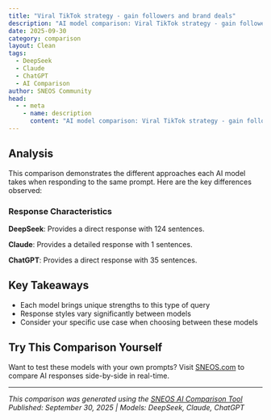 ```yaml
---
title: "Viral TikTok strategy - gain followers and brand deals"
description: "AI model comparison: Viral TikTok strategy - gain followers and brand deals..."
date: 2025-09-30
category: comparison
layout: Clean
tags:
  - DeepSeek
  - Claude
  - ChatGPT
  - AI Comparison
author: SNEOS Community
head:
  - - meta
    - name: description
      content: "AI model comparison: Viral TikTok strategy - gain followers and brand deals..."
---
```


<ChatComparison
  title="Viral TikTok strategy - gain followers and brand deals"
  prompt="Viral TikTok strategy - gain followers and brand deals"
  :responses='{"DeepSeek": "Of course. Let\u0027s break down a powerful, modern TikTok strategy designed to go viral, gain a loyal following, and attract brand deals. This isn\u0027t about random luck; it\u0027s about a repeatable system.\n\n### The Core Philosophy: The Content-Community-Commerce Loop\n\n1. **Content:** Create value that stops the scroll.\n2. **Community:** Build a tribe that trusts you.\n3. **Commerce:** Monetize that trust through brand deals (and other means).\n\n---\n\n### Phase 1: The Foundation - Strategy Before You Post\n\n#### 1. Find Your Niche \u0026 Unique Angle\nDon\u0027t be a \u0022lifestyle\u0022 creator. Be a \u0022Sustainable Fashion for Petite Professionals\u0022 or a \u0022Gourmet Meals on a College Budget\u0022 creator.\n* **What you love \u002B What you\u0027re good at \u002B What\u0027s missing on TikTok = Your Niche.**\n* **Your \u0022Unique Angle\u0022:** Are you the funny expert? The relatable newbie? The obsessive researcher? Define your persona.\n\n#### 2. Master the \u00223E\u0022 Content Framework\nEvery video should fulfill at least one of these:\n* **Entertain:** Make people laugh, gasp, or feel awe.\n* **Educate:** Teach them something quickly and clearly.\n* **Empower/Evolve:** Inspire them to change, act, or feel better about themselves.\n\n#### 3. Reverse-Engineer the Algorithm\nThe algorithm\u0027s job is **user retention**. It promotes videos that keep people on the app. Your only job is to create a video that people watch all the way through and engage with.\n* **Key Metrics (in order of importance):**\n 1. **Watch Time \u0026 Completion Rate:** The most important. A 30-second video watched 30 times is gold.\n 2. **Shares:** This is the \u0022viral\u0022 lever. People share what makes them look good, smart, or funny.\n 3. **Likes \u0026 Comments:** Shows engagement.\n\n---\n\n### Phase 2: The Viral Engine - Content Creation \u0026 Optimization\n\n#### 1. The Hook (First 2 Seconds)\nThis is non-negotiable. You must stop the scroll.\n* **Start with the payoff:** Show the most exciting part of the video first.\n* **Use on-screen text:** A compelling question or statement. \u0022I stopped buying coffee for a month and here\u0027s what happened...\u0022\n* **Create curiosity gap:** \u0022The one skincare ingredient you\u0027re using wrong.\u0022\n* **Use a trending sound *creatively*:** Don\u0027t just lip-sync; use it to enhance a story.\n\n#### 2. The Body (High-Value \u0026 Fast-Paced)\n* **Use the \u0022Three C\u0027s\u0022:**\n * **Captions (on-screen text):** 50% of users watch without sound.\n * **Cutaways:** Jump cuts to B-roll, text screens, or different angles to maintain pace.\n * **Cuts (fast pacing):** No dead air. Edit out every unnecessary millisecond.\n* **The \u0022Pattern Interrupt\u0022:** Change the scene, angle, or visual every 2-4 seconds to re-hook the viewer.\n\n#### 3. The Call to Action (CTA)\nTell viewers exactly what to do. A video without a CTA is a wasted opportunity.\n* **For Comments:** \u0022Comment YES if you agree!\u0022 or \u0022What\u0027s your favorite [thing]? Tell me below!\u0022\n* **For Shares:** \u0022Tag a friend who needs to see this!\u0022 or \u0022Share this with someone who loves [topic].\u0022\n* **For Saves:** \u0022Save this for your next trip to the grocery store!\u0022 (Saves signal \u0022valuable, future-use content\u0022 to the algorithm).\n* **For Follows:** \u0022Follow for more daily money-saving tips.\u0022\n\n#### 4. Posting Strategy \u0026 Optimization\n* **Consistency \u003E Frequency:** It\u0027s better to post 3 high-quality videos per week consistently than 1 great video and 7 bad ones.\n* **Best Times to Post:** Generally, early mornings (7-9 AM), lunch breaks (12-2 PM), and evenings (5-9 PM) in your time zone. Check your TikTok Analytics for *your* audience\u0027s active times.\n* **Hashtags:**\n * 3-5 hashtags max.\n * 1 broad niche hashtag (#FashionTok)\n * 1 specific community hashtag (#CleanGirlAesthetic)\n * 1-2 descriptive hashtags for the specific video (#SummerOOTD)\n * *(Optional) A \u0022viral\u0022 or trending hashtag if it fits.*\n* **SEO is King:** Write keyword-rich captions. People *search* on TikTok. Use phrases your ideal follower would type into the search bar.\n\n---\n\n### Phase 3: Building Community \u0026 Authority\n\n#### 1. Engage Like a Human\nSpend 15 minutes after you post replying to every comment thoughtfully. This boosts comment engagement and builds real connections.\n\n#### 2. Use Stitches and Duets\nStitch and Duet other videos in your niche to add your own take. This puts you in front of their audience in a collaborative, not competitive, way.\n\n#### 3. Run a Series\nCreate a recurring series (e.g., \u00223 Things Tuesday,\u0022 \u0022Mythbuster Monday\u0022). This gives people a reason to come back and follow you.\n\n---\n\n### Phase 4: Attracting Brand Deals ($)\n\nBrands don\u0027t pay for followers; they pay for **influence and results**.\n\n#### 1. Build Your \u0022Media Kit\u0022\nThis is your professional resume. Create a simple PDF (Canva has templates) with:\n* Your name, niche, and TikTok handle.\n* High-quality headshot.\n* Your key stats: Follower count, average views, engagement rate, audience demographics (age, gender, location).\n* Links to 3-5 of your best-performing videos.\n* Testimonials from previous brands (if any).\n* Your rates and types of collaborations you offer.\n\n#### 2. When Are You Ready?\nYou don\u0027t need 100k followers. **Nano-influencers (1k-10k) with high engagement are highly sought after.**\n* **The Magic Number:** A consistent **5%\u002B Engagement Rate**.\n * *(Likes \u002B Comments \u002B Shares) / Followers x 100 = Engagement Rate.*\n* You have a clear, brand-safe niche.\n\n#### 3. How to Get Deals\n* **Pitch Yourself:** Find brands you genuinely love and use. Find their marketing email (or DM them professionally on Instagram). Send a short, personalized pitch with your media kit.\n* **Get on Influencer Platforms:** Sign up for **Creator Marketplace (TikTok\u0027s own), AspireIQ, #paid, or Fohr.** These connect creators with brands.\n* **Signal to Brands:** Make videos reviewing products you already own (even without a deal). Use the \u0022Want to try\u0022 feature on TikTok Shop. This shows brands you\u0027re a reviewer in your niche.\n\n#### 4. What to Charge?\nThis is the hardest question. A rough starting guide:\n* **Nano-influencer (1k-10k):** $50 - $250 per video.\n* **Micro-influencer (10k-50k):** $250 - $750 per video.\n* **Mid-tier (50k-500k):** $750 - $5,000\u002B per video.\n**The real formula:** **($100 - $500) x (Your Engagement Rate %) x (Niche Desirability)**. A finance creator with a 10% ER can charge more than a comedy creator with the same followers.\n\n### Final Pro-Tips:\n* **Authenticity is Currency:** Be you. People follow personalities, not perfect robots.\n* **Analyze Your Analytics:** Go to **TikTok Analytics \u003E Content** and see which videos did well. Do more of that.\n* **Trends are Tools, Not the Goal:** Use trending sounds and formats, but *niche them down*. A dance trend can be done in a library if you\u0027re a \u0022BookTok\u0022 creator.\n* **Don\u0027t Give Up:** Virality is a numbers game. The first 10 videos might flop. The 11th might blow up. Stay consistent.\n\nThis strategy requires work, but it\u0027s a proven path. Now go create", "Claude": "Here\u0027s a comprehensive TikTok strategy for viral growth and brand partnerships:\n\n## Content Creation Strategy\n\n**Find Your Niche**\n- Choose 1-2 specific topics you\u0027re passionate about\n- Research trending hashtags in your space\n- Study top creators in your niche for inspiration\n\n**Viral Content Types**\n- Educational content (how-to, tips, tutorials)\n- Behind-the-scenes content\n- Trending challenges with your unique twist\n- Storytelling/personal experiences\n- Quick entertainment (comedy, satisfying videos)\n\n## Optimization Tactics\n\n**Timing \u0026 Consistency**\n- Post 1-3 times daily at peak hours (6-10pm, 6-9am)\n- Use TikTok Analytics to find when your audience is active\n- Maintain consistent posting schedule\n\n**Technical Best Practices**\n- Hook viewers in first 3 seconds\n- Keep videos 15-60 seconds initially\n- Use trending sounds and effects\n- Add captions for accessibility\n- Strong call-to-action in captions\n\n## Growth Hacks\n\n**Engagement Strategy**\n- Respond to all comments quickly\n- Ask questions to encourage interaction\n- Collaborate with creators in your niche\n- Duet/stitch popular videos with value-add\n\n**Hashtag Strategy**\n- Mix trending, niche, and branded hashtags\n- Use 3-5 relevant hashtags\n- Create a branded hashtag\n\n## Building Brand Appeal\n\n**Professional Presence**\n- Consistent visual style/aesthetic\n- Clear bio with contact info\n- Highlight your expertise/unique value\n- Share audience demographics in media kit\n\n**Proving Your Worth**\n- Track analytics (views, engagement rate, demographics)\n- Screenshot viral videos and metrics\n- Build email list from TikTok traffic\n- Cross-promote on other platforms\n\n**Landing Brand Deals**\n- Reach out to brands you genuinely use\n- Join creator marketplaces (Creator Fund, brand platforms)\n- Network with other creators\n- Be authentic - only partner with aligned brands\n\nWould you like me to dive deeper into any of these areas?", "ChatGPT": "Creating a viral TikTok strategy to gain followers and attract brand deals involves a mix of content creativity, audience engagement, and smart networking. Here\u2019s a detailed plan to help you achieve that:\n\n### 1. Understand Your Niche\n- **Identify Your Target Audience:** Who are you creating content for? Fashion lovers, fitness enthusiasts, gamers, or a specific community?\n- **Research Trends in Your Niche:** What type of content resonates most? Follow popular creators in your niche and see what works.\n\n### 2. Create Engaging and Trendy Content\n- **Use Trending Sounds and Hashtags:** TikTok\u2019s algorithm favors videos that use popular audio and relevant hashtags.\n- **Jump on Trends Quickly:** Participate in trending challenges or memes but add a unique twist related to your niche.\n- **Post Consistently:** Aim for 1-3 posts per day to stay on your audience\u2019s radar.\n- **High-Quality Videos:** Good lighting, clear audio, and editing can make your videos stand out.\n\n### 3. Optimize Your Profile\n- **Clear Bio:** Describe who you are and what content followers can expect.\n- **Profile Picture and Username:** Keep it simple, recognizable, and consistent across socials.\n- **Link Other Socials:** Instagram, YouTube, or a Linktree for business inquiries.\n\n### 4. Engage With Your Community\n- **Reply to Comments:** Build rapport with followers.\n- **Duets \u0026 Stitches:** Collaborate with other creators to expand reach.\n- **Go Live:** Real-time interaction can boost followers and engagement.\n\n### 5. Utilize TikTok Analytics\n- **Track Performance:** Know what content performs best.\n- **Post at Optimal Times:** Use analytics to find when your audience is most active.\n\n### 6. Network for Brand Deals\n- **Build a Media Kit:** Showcase your stats, demographics, and past collaborations.\n- **Reach Out to Brands:** Start with smaller brands in your niche.\n- **Join Creator Marketplaces:** Platforms like TikTok Creator Marketplace, AspireIQ, or Upfluence.\n- **Disclose Partnerships:** Always be transparent to maintain trust.\n\n### 7. Experiment with Paid Promotion\n- **TikTok Ads:** Use Spark Ads to promote your viral content.\n- **Collaborate with Influencers:** Cross-promote with creators slightly bigger or complementary to you.\n\n---\n\n### Bonus Tips\n- **Tell a Story:** Content that evokes emotion often goes viral.\n- **Be Authentic:** Genuine content often performs better than overly polished videos.\n- **Call to Action:** Encourage viewers to follow, comment, or share.\n\n---\n\nBy combining creativity with strategy and consistently engaging with your audience, you\u2019ll grow your TikTok presence organically and become attractive to brands for potential partnerships. Would you like help creating a content calendar or ideas tailored to your niche?"}' 
  published-date="17:17"
/>

## Analysis

This comparison demonstrates the different approaches each AI model takes when responding to the same prompt. Here are the key differences observed:

### Response Characteristics

**DeepSeek**: Provides a direct response with 124 sentences. 

**Claude**: Provides a detailed response with 1 sentences. 

**ChatGPT**: Provides a direct response with 35 sentences. 

## Key Takeaways

- Each model brings unique strengths to this type of query
- Response styles vary significantly between models
- Consider your specific use case when choosing between these models

## Try This Comparison Yourself

Want to test these models with your own prompts? Visit [SNEOS.com](https://sneos.com) to compare AI responses side-by-side in real-time.

---

*This comparison was generated using the [SNEOS AI Comparison Tool](https://sneos.com)*
*Published: September 30, 2025 | Models: DeepSeek, Claude, ChatGPT*
